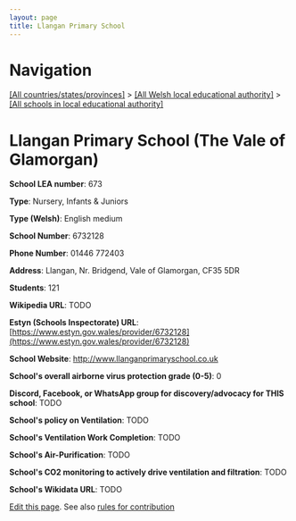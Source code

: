```yaml
---
layout: page
title: Llangan Primary School
---
```

# Navigation

[[All countries/states/provinces]](../../..) > [[All Welsh local educational authority]](../..) > [[All schools in local educational authority]](..)

# Llangan Primary School (The Vale of Glamorgan)

**School LEA number**: 673

**Type**: Nursery, Infants & Juniors

**Type (Welsh)**: English medium

**School Number**: 6732128

**Phone Number**: 01446 772403

**Address**: Llangan, Nr. Bridgend, Vale of Glamorgan, CF35 5DR

**Students**: 121

**Wikipedia URL**: TODO

**Estyn (Schools Inspectorate) URL**: [https://www.estyn.gov.wales/provider/6732128](https://www.estyn.gov.wales/provider/6732128)

**School Website**: http://www.llanganprimaryschool.co.uk

**School's overall airborne virus protection grade (0-5)**: 0

**Discord, Facebook, or WhatsApp group for discovery/advocacy for THIS school**: TODO

**School's policy on Ventilation**: TODO

**School's Ventilation Work Completion**: TODO

**School's Air-Purification**: TODO

**School's CO2 monitoring to actively drive ventilation and filtration**: TODO

**School's Wikidata URL**: TODO




[Edit this page](https://github.com/ventilate-schools/Wales/edit/prif/./The_Vale_of_Glamorgan/Llangan_Primary_School.md). See also [rules for contribution](../../../contribution-rules/)